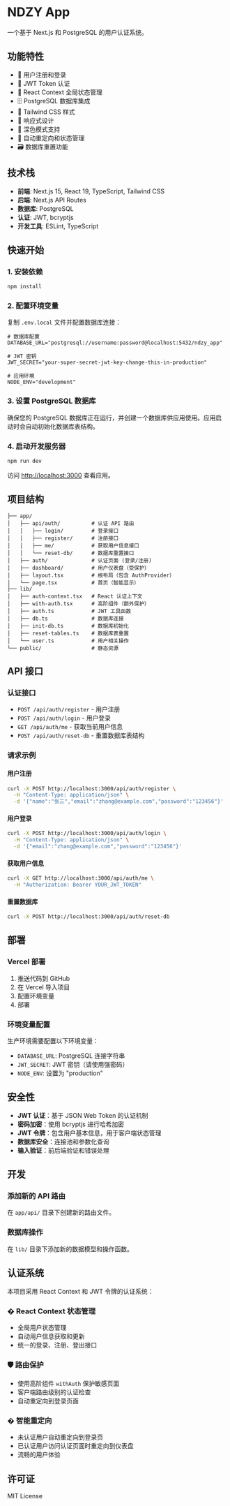 # NDZY App

一个基于 Next.js 和 PostgreSQL 的用户认证系统。

## 功能特性

- 🔐 用户注册和登录
- 🍪 JWT Token 认证
- 🔄 React Context 全局状态管理
- 🗄️ PostgreSQL 数据库集成
- 🎨 Tailwind CSS 样式
- 📱 响应式设计
- 🌙 深色模式支持
- 🚀 自动重定向和状态管理
- 🗃️ 数据库重置功能

## 技术栈

- **前端**: Next.js 15, React 19, TypeScript, Tailwind CSS
- **后端**: Next.js API Routes
- **数据库**: PostgreSQL
- **认证**: JWT, bcryptjs
- **开发工具**: ESLint, TypeScript

## 快速开始

### 1. 安装依赖

```bash
npm install
```

### 2. 配置环境变量

复制 `.env.local` 文件并配置数据库连接：

```env
# 数据库配置
DATABASE_URL="postgresql://username:password@localhost:5432/ndzy_app"

# JWT 密钥
JWT_SECRET="your-super-secret-jwt-key-change-this-in-production"

# 应用环境
NODE_ENV="development"
```

### 3. 设置 PostgreSQL 数据库

确保您的 PostgreSQL 数据库正在运行，并创建一个数据库供应用使用。应用启动时会自动初始化数据库表结构。

### 4. 启动开发服务器

```bash
npm run dev
```

访问 [http://localhost:3000](http://localhost:3000) 查看应用。

## 项目结构

```
├── app/
│   ├── api/auth/          # 认证 API 路由
│   │   ├── login/         # 登录接口
│   │   ├── register/      # 注册接口
│   │   ├── me/            # 获取用户信息接口
│   │   └── reset-db/      # 数据库重置接口
│   ├── auth/              # 认证页面 (登录/注册)
│   ├── dashboard/         # 用户仪表盘（受保护）
│   ├── layout.tsx         # 根布局（包含 AuthProvider）
│   └── page.tsx           # 首页（智能显示）
├── lib/
│   ├── auth-context.tsx   # React 认证上下文
│   ├── with-auth.tsx      # 高阶组件（额外保护）
│   ├── auth.ts            # JWT 工具函数
│   ├── db.ts              # 数据库连接
│   ├── init-db.ts         # 数据库初始化
│   ├── reset-tables.ts    # 数据库表重置
│   └── user.ts            # 用户相关操作
└── public/                # 静态资源
```

## API 接口

### 认证接口

- `POST /api/auth/register` - 用户注册
- `POST /api/auth/login` - 用户登录
- `GET /api/auth/me` - 获取当前用户信息
- `POST /api/auth/reset-db` - 重置数据库表结构

### 请求示例

#### 用户注册
```bash
curl -X POST http://localhost:3000/api/auth/register \
  -H "Content-Type: application/json" \
  -d '{"name":"张三","email":"zhang@example.com","password":"123456"}'
```

#### 用户登录
```bash
curl -X POST http://localhost:3000/api/auth/login \
  -H "Content-Type: application/json" \
  -d '{"email":"zhang@example.com","password":"123456"}'
```

#### 获取用户信息
```bash
curl -X GET http://localhost:3000/api/auth/me \
  -H "Authorization: Bearer YOUR_JWT_TOKEN"
```

#### 重置数据库
```bash
curl -X POST http://localhost:3000/api/auth/reset-db
```

## 部署

### Vercel 部署

1. 推送代码到 GitHub
2. 在 Vercel 导入项目
3. 配置环境变量
4. 部署

### 环境变量配置

生产环境需要配置以下环境变量：

- `DATABASE_URL`: PostgreSQL 连接字符串
- `JWT_SECRET`: JWT 密钥（请使用强密码）
- `NODE_ENV`: 设置为 "production"

## 安全性

- **JWT 认证**：基于 JSON Web Token 的认证机制
- **密码加密**：使用 bcryptjs 进行哈希加密
- **JWT 令牌**：包含用户基本信息，用于客户端状态管理
- **数据库安全**：连接池和参数化查询
- **输入验证**：前后端验证和错误处理

## 开发

### 添加新的 API 路由

在 `app/api/` 目录下创建新的路由文件。

### 数据库操作

在 `lib/` 目录下添加新的数据模型和操作函数。

## 认证系统

本项目采用 React Context 和 JWT 令牌的认证系统：

### � React Context 状态管理
- 全局用户状态管理
- 自动用户信息获取和更新
- 统一的登录、注册、登出接口

### 🛡️ 路由保护
- 使用高阶组件 `withAuth` 保护敏感页面
- 客户端路由级别的认证检查
- 自动重定向到登录页面

### � 智能重定向
- 未认证用户自动重定向到登录页
- 已认证用户访问认证页面时重定向到仪表盘
- 流畅的用户体验

## 许可证

MIT License
